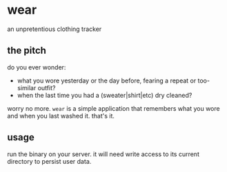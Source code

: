 # wear

an unpretentious clothing tracker

## the pitch

do you ever wonder:

- what you wore yesterday or the day before, fearing a repeat or too-similar
  outfit?
- when the last time you had a (sweater|shirt|etc) dry cleaned?

worry no more. `wear` is a simple application that remembers what you wore and
when you last washed it. that's it.

## usage

run the binary on your server. it will need write access to its current
directory to persist user data.

